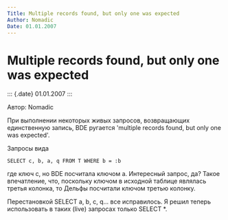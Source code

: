 ```yaml
---
Title: Multiple records found, but only one was expected
Author: Nomadic
Date: 01.01.2007
---
```



Multiple records found, but only one was expected
=================================================

::: {.date}
01.01.2007
:::

Автор: Nomadic

При выполнении некоторых живых запросов, возвращающих единственную
запись, BDE ругается \'multiple records found, but only one was
expected\'.

Запросы вида

    SELECT c, b, a, q FROM T WHERE b = :b

где ключ c, но BDE посчитала ключом a. Интересный запрос, да? Такое
впечатление, что, поскольку ключом в исходной таблице являлась третья
колонка, то Дельфы посчитали ключом третью колонку.

Перестановкой SELECT a, b, c, q\... все исправилось.
Я решил теперь использовать в таких (live) запросах только SELECT \*.

